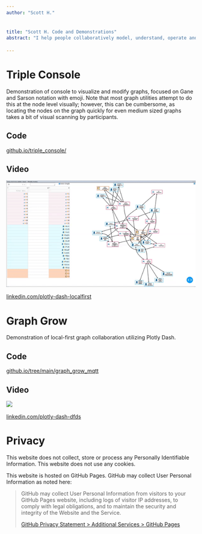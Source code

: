 ```yaml
---
author: "Scott H."


title: "Scott H. Code and Demonstrations"
abstract: "I help people collaboratively model, understand, operate and improve systems using local-first graph analysis that prioritizes human cognition over machine."

---
```

# Triple Console

Demonstration of console to visualize and modify graphs, focused on Gane and Sarson notation with emoji.  Note that most graph utilities attempt to do this at the node level visually; however, this can be cumbersome, as locating the nodes on the graph quickly for even medium sized graphs takes a bit of visual scanning by participants.

## Code

[github.io/triple_console/](https://github.com/scott-h-system-analyst/scott-h-system-analyst.github.io/tree/main/triple_console)

## Video

![](images/console.gif)

[linkedin.com/plotly-dash-localfirst](https://www.linkedin.com/posts/scott-h-system-analyst_plotly-dash-localfirst-activity-7036110405613559808-kbp0)

# Graph Grow

Demonstration of local-first graph collaboration utilizing Plotly Dash. 


## Code

[github.io/tree/main/graph_grow_mqtt](https://github.com/scott-h-system-analyst/scott-h-system-analyst.github.io/tree/main/graph_grow_mqtt)  

## Video

![](images/dynogrow.gif)
 
[linkedin.com/plotly-dash-dfds](https://www.linkedin.com/posts/scott-h-system-analyst_plotly-dash-dfds-activity-7033319022272110592-STeP/)  

# Privacy

This website does not collect, store or process any Personally Identifiable Information. This website does not use any cookies.


This website is hosted on GitHub Pages. GitHub may collect User Personal Information as noted here:


<blockquote>

<p>GitHub may collect User Personal Information from visitors to your GitHub Pages website, including logs of visitor IP addresses, to comply with legal obligations, and to maintain the security and integrity of the Website and the Service.</p>

  <p><a href="https://docs.github.com/en/github/site-policy/github-privacy-statement#github-pages">GitHub Privacy Statement &gt; Additional Services &gt; GitHub Pages</a></p>
</blockquote>
